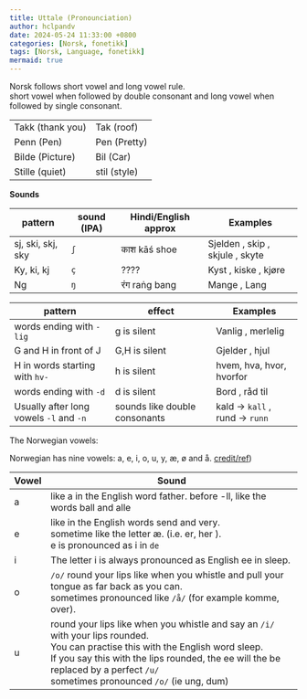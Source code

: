 ```yaml
---
title: Uttale (Pronounciation)
author: hclpandv
date: 2024-05-24 11:33:00 +0800
categories: [Norsk, fonetikk]
tags: [Norsk, Language, fonetikk]
mermaid: true
---
```


<link rel="stylesheet" href="https://cdnjs.cloudflare.com/ajax/libs/font-awesome/6.0.0-beta3/css/all.min.css">
<script src="{{ '/assets/js/custom.js' | relative_url }}"></script>

Norsk follows short vowel and long vowel rule.  
short vowel when followed by double consonant and long vowel when followed by single consonant.  

|   |   |
|---|---|
| Takk (thank you) | Tak (roof) |
| Penn (Pen) | Pen (Pretty) |
| Bilde (Picture) | Bil (Car) |
| Stille (quiet) | stil (style) |

**Sounds**

| pattern  | sound (IPA)| Hindi/English approx | Examples |
|---|---|---|---|
| sj, ski, skj, sky | `ʃ` | काश	kāś	shoe | Sjelden <i class="fas fa-volume-up" onclick="speakText('Sjelden')"></i>, skip <i class="fas fa-volume-up" onclick="speakText('skip')"></i>, skjule <i class="fas fa-volume-up" onclick="speakText('skjule')"></i>, skyte <i class="fas fa-volume-up" onclick="speakText('skyte')"></i> | 
| Ky, ki, kj | `ç` | ????| Kyst <i class="fas fa-volume-up" onclick="speakText('Kyst')"></i>, kiske <i class="fas fa-volume-up" onclick="speakText('kiske')"></i>, kjøre <i class="fas fa-volume-up" onclick="speakText('kjøre')"></i>|
| Ng | `ŋ` | रंग	raṅg bang | Mange <i class="fas fa-volume-up" onclick="speakText('Mange')"></i>, Lang <i class="fas fa-volume-up" onclick="speakText('Lang')"></i>|


| pattern  | effect | Examples |
|---|---|---|
| words ending with `-lig` | g is silent | Vanlig <i class="fas fa-volume-up" onclick="speakText('Vanlig')"></i>, merlelig <i class="fas fa-volume-up" onclick="speakText('merlelig')"></i>| 
| G and H in front of J | G,H is silent | Gjelder <i class="fas fa-volume-up" onclick="speakText('Gjelder')"></i>, hjul <i class="fas fa-volume-up" onclick="speakText('hjul')"></i> |
| H in words starting with `hv-` | h is silent | hvem, hva, hvor, hvorfor  |
| words ending with `-d` | d is silent | Bord <i class="fas fa-volume-up" onclick="speakText('Bord')"></i>, råd til <i class="fas fa-volume-up" onclick="speakText('råd til')"></i>  |
| Usually after long vowels `-l` and `-n` | sounds like double consonants | kald -> `kall` <i class="fas fa-volume-up" onclick="speakText('kald')"></i>, rund -> `runn` <i class="fas fa-volume-up" onclick="speakText('runn')"></i>|

The Norwegian vowels:  
  
Norwegian has nine vowels: a, e, i, o, u, y, æ, ø and å. [credit/ref](https://grammatikk.com/pdf/Vokaler.pdf))

| Vowel  | Sound   |
|---|---|
| a | like a in the English word father. before -ll, like the words ball and alle |
| e | like in the English words send and very. <br> sometime like the letter æ. (i.e. er, her ). <br> e is pronounced as i in `de` |
| i | The letter i is always pronounced as English ee in sleep. |
| o | `/o/` round your lips like when you whistle and pull your tongue as far back as you can. <br> sometimes pronounced like `/å/` (for example komme, over). |
| u | round your lips like when you whistle and say an `/i/` with your lips rounded. <br> You can practise this with the English word sleep. <br> If you say this with the lips rounded, the ee will the be replaced by a perfect `/u/`<br> sometimes pronounced `/o/` (ie ung, dum) |

